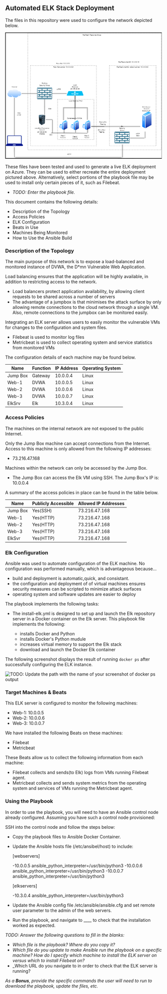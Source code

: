 ## Automated ELK Stack Deployment

The files in this repository were used to configure the network depicted below.

![Project 1 - Diagram](https://github.com/Wilsongs12/Elk-Stack-Project/blob/main/Diagram/Project%201%20Diagram.PNG)

These files have been tested and used to generate a live ELK deployment on Azure. They can be used to either recreate the entire deployment pictured above. Alternatively, select portions of the playbook file may be used to install only certain pieces of it, such as Filebeat.

  - _TODO: Enter the playbook file._

This document contains the following details:

- Description of the Topology
- Access Policies
- ELK Configuration
- Beats in Use
- Machines Being Monitored
- How to Use the Ansible Build


### Description of the Topology

The main purpose of this network is to expose a load-balanced and monitored instance of DVWA, the D*mn Vulnerable Web Application.

Load balancing ensures that the application will be highly available, in addition to restricting access to the network.

- Load balancers protect application availability, by allowing client requests to be shared across a number of servers
- The advantage of a jumpbox is that minimises the attack surface by only allowing remote connections to the cloud network through
  a single VM. Also, remote connections to the jumpbox can be monitored easily.

Integrating an ELK server allows users to easily monitor the vulnerable VMs for changes to the configuration and system files.

- Filebeat is used to monitor log files
- Metricbeat is used to collect operating system and service statistics from monitored VMs

The configuration details of each machine may be found below.

| Name     | Function | IP Address | Operating System |
|----------|----------|------------|------------------|
| Jump Box | Gateway  | 10.0.0.4   | Linux            |
| Web-1    | DVWA     | 10.0.0.5   | Linux            |
| Web-2    | DVWA     | 10.0.0.6   | Linux            |
| Web-3    | DVWA     | 10.0.0.7   | Linux            |
| ElkSrv   | Elk      | 10.3.0.4   | Linux            |

### Access Policies

The machines on the internal network are not exposed to the public Internet. 

Only the Jump Box machine can accept connections from the Internet. Access to this machine is only allowed from the following IP addresses:

- 73.216.47.168

Machines within the network can only be accessed by the Jump Box.
- The Jump Box can access the Elk VM using SSH. The Jump Box's IP is: 10.0.0.4

A summary of the access policies in place can be found in the table below.

| Name     | Publicly Accessible | Allowed IP Addresses |
|----------|---------------------|----------------------|
| Jump Box | Yes(SSH)            | 73.216.47.168        |
| Web-1    | Yes(HTTP)           | 73.216.47.168        |
| Web-2    | Yes(HTTP)           | 73.216.47.168        |
| Web-3    | Yes(HTTP)           | 73.216.47.168        |
| ElkSvr   | Yes(HTTP)           | 73.216.47.168        |

### Elk Configuration

Ansible was used to automate configuration of the ELK machine. No configuration was performed manually, which is advantageous because...

- build and deployment is automatic,quick, and consistant.
- the configuration and deployment of of virtual machines ensures security measures can be scripted to minimize attack surfaces
- operating system and software updates are easier to deploy

The playbook implements the following tasks:

- The install-elk.yml is designed to set up and launch the Elk repository server in a Docker container on the Elk server. This playbook file
  implements the following:
  
  - installs Docker and Python
  - installs Docker's Python mudule
  - increases virtual memory to support the Elk stack
  - download and launch the Docker Elk container

The following screenshot displays the result of running `docker ps` after successfully configuring the ELK instance.

![TODO: Update the path with the name of your screenshot of docker ps output](Images/docker_ps_output.png)

### Target Machines & Beats
This ELK server is configured to monitor the following machines:

- Web-1: 10.0.0.5
- Web-2: 10.0.0.6
- Web-3: 10.0.0.7

We have installed the following Beats on these machines:

- Filebeat
- Metricbeat

These Beats allow us to collect the following information from each machine:
 
 - Filebeat collects and sends(to Elk) logs from VMs running Filebeat agent.
 - Metricbeat collects and sends system metrics from the operating system and services of VMs running the Metricbeat agent. 

### Using the Playbook
In order to use the playbook, you will need to have an Ansible control node already configured. Assuming you have such a control node provisioned: 

SSH into the control node and follow the steps below:

- Copy the playbook files to Ansible Docker Container.

- Update the Ansible hosts file (/etc/ansibel/host) to include:
  
  [webservers] 
  
  -10.0.0.5 ansible_python_interpreter=/usr/bin/python3
  -10.0.0.6 ansible_python_interpreter=/usr/bin/python3
  -10.0.0.7 ansible_python_interpreter=/usr/bin/python3
  
  [elkservers]
  
  -10.3.0.4 ansible_python_interpreter=/usr/bin/python3
 
- Update the Ansible config file /etc/ansible/ansible.cfg and set remote user parameter to the admin of the web servers.


- Run the playbook, and navigate to ____ to check that the installation worked as expected.

_TODO: Answer the following questions to fill in the blanks:_
- _Which file is the playbook? Where do you copy it?_
- _Which file do you update to make Ansible run the playbook on a specific machine? How do I specify which machine to install the ELK server on versus which to install Filebeat on?_
- _Which URL do you navigate to in order to check that the ELK server is running?

_As a **Bonus**, provide the specific commands the user will need to run to download the playbook, update the files, etc._
